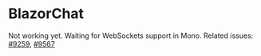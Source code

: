 # BlazorChat

Not working yet. Waiting for WebSockets support in Mono. Related issues: [#9259](https://github.com/mono/mono/issues/9259), [#9567](https://github.com/mono/mono/issues/9567)
